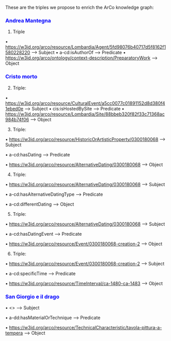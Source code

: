 These are the triples we propose to enrich the ArCo knowledge graph:

<a name="mm-anchor"></a>
<h3 style="color:blue ;">Andrea Mantegna</h3>

1. Triple

• <https://w3id.org/arco/resource/Lombardia/Agent/5fd98076b40717d5f8162f1580228220> --> Subject
• a-cd:isAuthorOf --> Predicate
• <https://w3id.org/arco/ontology/context-description/PreparatoryWork> --> Object

<a name="mm-anchor"></a>
<h3 style="color:blue ;">Cristo morto</h3>

2. Triple:

• <https://w3id.org/arco/resource/CulturalEvent/a5cc0077c01891152d8d380f41ebed0e> --> Subject
• cis:isHostedBySite --> Predicate
• <https://w3id.org/arco/resource/Lombardia/Site/88bbeb320f82f33c71368ac984b74f06> --> Object


3. Triple:

•	<https://w3id.org/arco/resource/HistoricOrArtisticProperty/0300180068> --> Subject

•	a-cd:hasDating --> Predicate

•	<https://w3id.org/arco/resource/AlternativeDating/0300180068> --> Object


4. Triple:

• <https://w3id.org/arco/resource/AlternativeDating/0300180068> --> Subject

• a-cd:hasAlternativeDatingType --> Predicate

• a-cd:differentDating --> Object


5. Triple:

• <https://w3id.org/arco/resource/AlternativeDating/0300180068> --> Subject

•	a-cd:hasDatingEvent --> Predicate

•	<https://w3id.org/arco/resource/Event/0300180068-creation-2> --> Object


6. Triple:

•	<https://w3id.org/arco/resource/Event/0300180068-creation-2> --> Subject

• a-cd:specificTime --> Predicate

• <https://w3id.org/arco/resource/TimeInterval/ca-1480-ca-1483> --> Object


<a name="mm-anchor"></a>
<h3 style="color:blue ;">San Giorgio e il drago</h3>

• <> --> Subject 

• a-dd:hasMaterialOrTechnique --> Predicate

• <https://w3id.org/arco/resource/TechnicalCharacteristic/tavola-pittura-a-tempera> --> Object
